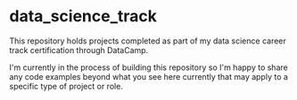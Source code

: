 # data_science_track
This repository holds projects completed as part of my data science career track certification through DataCamp.

I'm currently in the process of building this repository so I'm happy to share any code examples beyond what you see here currently that may apply to a specific type of project or role.
